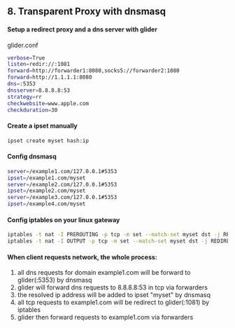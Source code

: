 
## 8. Transparent Proxy with dnsmasq

#### Setup a redirect proxy and a dns server with glider
glider.conf
```bash
verbose=True
listen=redir://:1081
forward=http://forwarder1:8080,socks5://forwarder2:1080
forward=http://1.1.1.1:8080
dns=:5353
dnsserver=8.8.8.8:53
strategy=rr
checkwebsite=www.apple.com
checkduration=30
```

#### Create a ipset manually
```bash
ipset create myset hash:ip
```

#### Config dnsmasq
```bash
server=/example1.com/127.0.0.1#5353
ipset=/example1.com/myset
server=/example2.com/127.0.0.1#5353
ipset=/example2.com/myset
server=/example3.com/127.0.0.1#5353
ipset=/example4.com/myset
```

#### Config iptables on your linux gateway
```bash
iptables -t nat -I PREROUTING -p tcp -m set --match-set myset dst -j REDIRECT --to-ports 1081
iptables -t nat -I OUTPUT -p tcp -m set --match-set myset dst -j REDIRECT --to-ports 1081
```

#### When client requests network, the whole process:
1. all dns requests for domain example1.com will be forward to glider(:5353) by dnsmasq
2. glider will forward dns requests to 8.8.8.8:53 in tcp via forwarders
3. the resolved ip address will be added to ipset "myset" by dnsmasq
4. all tcp requests to example1.com will be redirect to glider(:1081) by iptables
5. glider then forward requests to example1.com via forwarders
